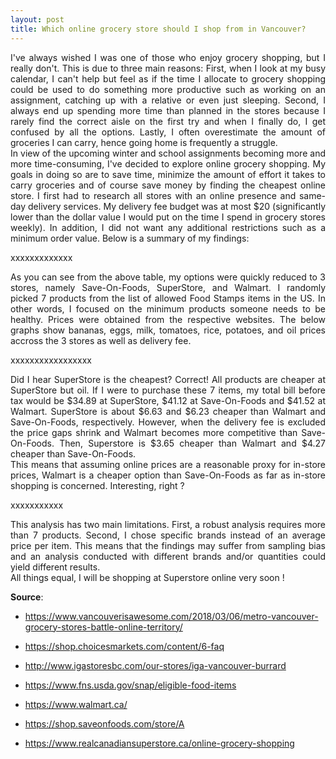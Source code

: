 ```yaml
---
layout: post
title: Which online grocery store should I shop from in Vancouver?
---
```

<div align="justify">  
I've always wished I was one of those who enjoy grocery shopping, but I really don't. This is due to three main reasons: First, when I look at my busy calendar, I can't help but feel as if the time I allocate to grocery shopping could be used to do something more productive such as working on an assignment, catching up with a relative or even just sleeping. Second, I always end up spending more time than planned in the stores because I rarely find the correct aisle on the first try and when I finally do, I get confused by all the options. Lastly, I often overestimate the amount of groceries I can carry, hence going home is frequently a struggle.
<br>
In view of the upcoming winter and school assignments becoming more and more time-consuming, I've decided to explore online grocery shopping. My goals in doing so are to save time, minimize the amount of effort it takes to carry groceries and of course save money by finding the cheapest online store.
I first had to research all stores with an online presence and same-day delivery services. My delivery fee budget was at most $20 (significantly lower than the dollar value I would put on the time I spend in grocery stores weekly). In addition, I did not want any additional restrictions such as a minimum order value. Below is a summary of my findings: 
</div>  

xxxxxxxxxxxxx
<div align="justify">  
As you can see from the above table, my options were quickly reduced to 3 stores, namely Save-On-Foods, SuperStore, and Walmart. 
I randomly picked 7 products from the list of allowed Food Stamps items in the US. In other words, I focused on the minimum products someone needs to be healthy. Prices were obtained from the respective websites.
The below graphs show bananas, eggs, milk, tomatoes, rice, potatoes, and oil prices accross the 3 stores as well as delivery fee.
</div> 

xxxxxxxxxxxxxxxxx

<div align="justify"> 
Did I hear SuperStore is the cheapest? Correct! All products are cheaper at SuperStore but oil. If I were to purchase these 7 items, my total bill before tax would be $34.89 at SuperStore, $41.12 at Save-On-Foods and $41.52 at Walmart. SuperStore is about $6.63 and $6.23 cheaper than Walmart and Save-On-Foods, respectively. However, when the delivery fee is excluded the price gaps shrink and Walmart becomes more competitive than Save-On-Foods. Then, Superstore is $3.65 cheaper than Walmart and $4.27 cheaper than Save-On-Foods.
<br>
This means that assuming online prices are a reasonable proxy for in-store prices,  Walmart is a cheaper option than Save-On-Foods as far as in-store shopping is concerned. Interesting, right ?
</div> 

xxxxxxxxxxx

<div align="justify"> 
This analysis has two main limitations. First, a robust analysis requires more than 7 products. Second, I chose specific brands instead of an average price per item. This means that the findings may suffer from sampling bias and an analysis conducted with different brands and/or quantities could yield different results. 
</div> 
All things equal, I will be shopping at Superstore online very soon !

**Source**:
<br>
- <https://www.vancouverisawesome.com/2018/03/06/metro-vancouver-grocery-stores-battle-online-territory/>

- <https://shop.choicesmarkets.com/content/6-faq>

- <http://www.igastoresbc.com/our-stores/iga-vancouver-burrard>

- <https://www.fns.usda.gov/snap/eligible-food-items>

- <https://www.walmart.ca/>

- <https://shop.saveonfoods.com/store/A>

- <https://www.realcanadiansuperstore.ca/online-grocery-shopping>
